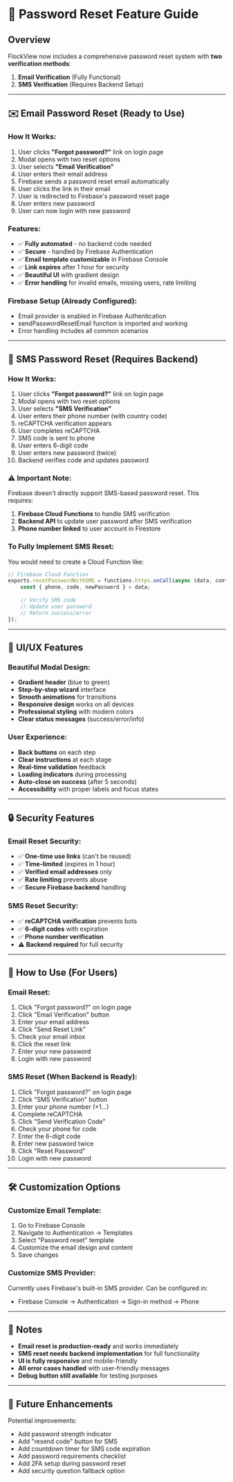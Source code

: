 # 🔑 Password Reset Feature Guide

## Overview
FlockView now includes a comprehensive password reset system with **two verification methods**:
1. **Email Verification** (Fully Functional)
2. **SMS Verification** (Requires Backend Setup)

---

## ✉️ Email Password Reset (Ready to Use)

### How It Works:
1. User clicks **"Forgot password?"** link on login page
2. Modal opens with two reset options
3. User selects **"Email Verification"**
4. User enters their email address
5. Firebase sends a password reset email automatically
6. User clicks the link in their email
7. User is redirected to Firebase's password reset page
8. User enters new password
9. User can now login with new password

### Features:
- ✅ **Fully automated** - no backend code needed
- ✅ **Secure** - handled by Firebase Authentication
- ✅ **Email template customizable** in Firebase Console
- ✅ **Link expires** after 1 hour for security
- ✅ **Beautiful UI** with gradient design
- ✅ **Error handling** for invalid emails, missing users, rate limiting

### Firebase Setup (Already Configured):
- Email provider is enabled in Firebase Authentication
- sendPasswordResetEmail function is imported and working
- Error handling includes all common scenarios

---

## 📱 SMS Password Reset (Requires Backend)

### How It Works:
1. User clicks **"Forgot password?"** link on login page
2. Modal opens with two reset options
3. User selects **"SMS Verification"**
4. User enters their phone number (with country code)
5. reCAPTCHA verification appears
6. User completes reCAPTCHA
7. SMS code is sent to phone
8. User enters 6-digit code
9. User enters new password (twice)
10. Backend verifies code and updates password

### ⚠️ Important Note:
Firebase doesn't directly support SMS-based password reset. This requires:
1. **Firebase Cloud Functions** to handle SMS verification
2. **Backend API** to update user password after SMS verification
3. **Phone number linked** to user account in Firestore

### To Fully Implement SMS Reset:
You would need to create a Cloud Function like:

```javascript
// Firebase Cloud Function
exports.resetPasswordWithSMS = functions.https.onCall(async (data, context) => {
    const { phone, code, newPassword } = data;
    
    // Verify SMS code
    // Update user password
    // Return success/error
});
```

---

## 🎨 UI/UX Features

### Beautiful Modal Design:
- **Gradient header** (blue to green)
- **Step-by-step wizard** interface
- **Smooth animations** for transitions
- **Responsive design** works on all devices
- **Professional styling** with modern colors
- **Clear status messages** (success/error/info)

### User Experience:
- **Back buttons** on each step
- **Clear instructions** at each stage
- **Real-time validation** feedback
- **Loading indicators** during processing
- **Auto-close on success** (after 5 seconds)
- **Accessibility** with proper labels and focus states

---

## 🔒 Security Features

### Email Reset Security:
- ✅ **One-time use links** (can't be reused)
- ✅ **Time-limited** (expires in 1 hour)
- ✅ **Verified email addresses** only
- ✅ **Rate limiting** prevents abuse
- ✅ **Secure Firebase backend** handling

### SMS Reset Security:
- ✅ **reCAPTCHA verification** prevents bots
- ✅ **6-digit codes** with expiration
- ✅ **Phone number verification**
- ⚠️ **Backend required** for full security

---

## 📖 How to Use (For Users)

### Email Reset:
1. Click "Forgot password?" on login page
2. Click "Email Verification" button
3. Enter your email address
4. Click "Send Reset Link"
5. Check your email inbox
6. Click the reset link
7. Enter your new password
8. Login with new password

### SMS Reset (When Backend is Ready):
1. Click "Forgot password?" on login page
2. Click "SMS Verification" button
3. Enter your phone number (+1...)
4. Complete reCAPTCHA
5. Click "Send Verification Code"
6. Check your phone for code
7. Enter the 6-digit code
8. Enter new password twice
9. Click "Reset Password"
10. Login with new password

---

## 🛠️ Customization Options

### Customize Email Template:
1. Go to Firebase Console
2. Navigate to Authentication → Templates
3. Select "Password reset" template
4. Customize the email design and content
5. Save changes

### Customize SMS Provider:
Currently uses Firebase's built-in SMS provider. Can be configured in:
- Firebase Console → Authentication → Sign-in method → Phone

---

## 📝 Notes

- **Email reset is production-ready** and works immediately
- **SMS reset needs backend implementation** for full functionality
- **UI is fully responsive** and mobile-friendly
- **All error cases handled** with user-friendly messages
- **Debug button still available** for testing purposes

---

## 🚀 Future Enhancements

Potential improvements:
- Add password strength indicator
- Add "resend code" button for SMS
- Add countdown timer for SMS code expiration
- Add password requirements checklist
- Add 2FA setup during password reset
- Add security question fallback option


